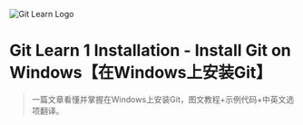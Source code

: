 ![Git Learn Logo](https://images.cnblogs.com/cnblogs_com/hollow/1530701/o_Git-Logo.png)

# Git Learn 1 Installation - Install Git on Windows【在Windows上安装Git】

> 一篇文章看懂并掌握在Windows上安装Git，图文教程+示例代码+中英文选项翻译。